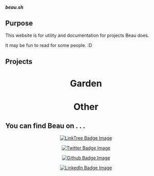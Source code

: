 <h5>beau.sh</h5>

## Purpose 

This website is for utility and documentation for projects Beau does. 

It may be fun to read for some people. :D 

## Projects 

<div align="center">
  <h1 width="100%">Garden</h1>
  <h1 width="100%">Other</h1>
</div>

<h2>You can find Beau on . . . </h2>
<div align="center">
  <p>
    <a href="https://linktr.ee/beaubouchard">
      <img src="https://img.shields.io/badge/LinkTree-FFFFFF.svg?logo=linktree&logoColor=blue" alt="LinkTree Badge Image" />
    </a>
  </p>
  <p>
    <a href="https://twitter.com/beaubouchard">
      <img src="https://img.shields.io/badge/Twitter-FFFFFF.svg?logo=twitter&logoColor=blue" alt="Twitter Badge Image" />
    </a>
  </p>
  <p>
    <a href="https://github.com/BeauBouchard/">
      <img src="https://img.shields.io/badge/Github-FFFFFF.svg?logo=github&logoColor=blue" alt="Github Badge Image" />
    </a>
  </p>
  <p>
    <a href="https://www.linkedin.com/in/beaubouchard/">
      <img src="https://img.shields.io/badge/Linkedin-FFFFFF.svg?logo=linkedin&logoColor=blue" alt="LinkedIn Badge Image" />
    </a>
  </p>
</div>

<div class="rainbow-retro"></div>


